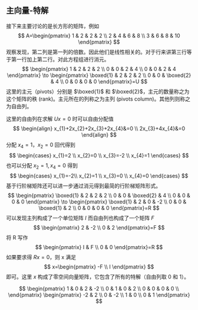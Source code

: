 ## 主向量-特解

接下来主要讨论的是长方形的矩阵，例如
$$
A=\begin{pmatrix}
1 & 2 & 2 & 2 \\
2 & 4 & 6 & 8 \\
3 & 6 & 8 & 10
\end{pmatrix}
$$
观察发现，第二列是第一列的倍数。因此他们是线性相关的。对于行来讲第三行等于第一行加上第二行。对此方程组进行消元。
$$
\begin{pmatrix}
1  & 2 & 2 & 2 \\
0 & 0 & 2 & 4 \\
0 & 0 & 2 & 4 
\end{pmatrix}
\to
\begin{pmatrix}
\boxed{1} & 2 & 2 & 2 \\
0 & 0 & \boxed{2} & 4 \\
0 & 0 & 0 & 0
\end{pmatrix}=U
$$
这里的主元（pivots）分别是 $\boxed{1}$ 和 $\boxed{2}$，主元的数量称之为这个矩阵的秩 (rank)。主元所在的列称之为主列 (pivots column)。其他列则称之为自由列。

这里的自由列在求解 $Ux=0$ 时可以自由分配值
$$
\begin{align}
x_{1}+2x_{2}+2x_{3}+2x_{4}&=0 \\
2x_{3}+4x_{4}&=0
\end{align}
$$
分配 $x_{4}=1$，$x_{2}=0$ 回代得到
$$
\begin{cases}
x_{1}=2 \\
x_{2}=0 \\
x_{3}=-2 \\
x_{4}=1
\end{cases}
$$
也可以分配 $x_{2}=1,x_{4}=0$ 得到
$$
\begin{cases}
x_{1}=-2\\
x_{2}=1 \\
x_{3}=0 \\
x_{4}=0
\end{cases}
$$
基于行阶梯矩阵还可以进一步通过消元得到最简的行阶梯矩阵形式。
$$
\begin{pmatrix}
\boxed{1} & 2 & 2 & 2 \\
0 & 0 & \boxed{2} & 4 \\
0 & 0 & 0 & 0
\end{pmatrix}
\to
\begin{pmatrix}
\boxed{1} & 2 & 0 & -2 \\
0 & 0 & \boxed{1} & 2 \\
0 & 0 & 0 & 0
\end{pmatrix}=R
$$
可以发现主列构成了一个单位矩阵 $I$ 而自由列也构成了一个矩阵 $F$
$$
\begin{pmatrix}
2 & -2 \\
0 & 2
\end{pmatrix}=F
$$
将 R 写作
$$
\begin{pmatrix}
I & F \\
0 & 0
\end{pmatrix}=R
$$
如果要求得 $Rx=0$，则 x 满足
$$
x=\begin{pmatrix}
-F \\
I
\end{pmatrix}
$$
即可。这里 $x$ 构成了零空间向量矩阵，它包含了所有的特解（自由列取 0 和 1）。

$$
\begin{pmatrix}
1 & 0 & 2 & -2 \\
0 & 1 & 0 & 2  \\
0 & 0 & 0 & 0  \\
\end{pmatrix}
\begin{pmatrix}
-2 & 2  \\
0 & -2 \\
1 & 0 \\
0 & 1
\end{pmatrix}
$$